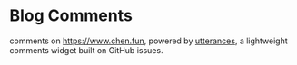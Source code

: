# Blog Comments
comments on https://www.chen.fun, powered by [utterances](https://utteranc.es/), a lightweight comments widget built on GitHub issues.
